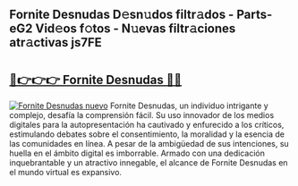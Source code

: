 ## Fornite Desnudas D𝚎sn𝚞dos filtr𝚊dos - Parts-eG2 Vid𝚎os f𝚘tos - N𝚞evas filtr𝚊ciones atr𝚊ctivas js7FE

# <h2><a href="http://mb05psd.tromn.icu/?c=Fornite+Desnudas">🔗👉👉👉 Fornite Desnudas 🔗🔗</a></h2>

[![Fornite Desnudas nuevo](https://i.imgur.com/pEAQMta.gif)](http://mb05psd.tromn.icu/?c=Fornite+Desnudas)
Fornite Desnudas, un individuo intrigante y complejo, desafía la comprensión fácil. Su uso innovador de los medios digitales para la autopresentación ha cautivado y enfurecido a los críticos, estimulando debates sobre el consentimiento, la moralidad y la esencia de las comunidades en línea. A pesar de la ambigüedad de sus intenciones, su huella en el ámbito digital es imborrable. Armado con una dedicación inquebrantable y un atractivo innegable, el alcance de Fornite Desnudas en el mundo virtual es expansivo.
